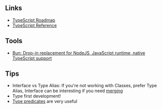 ## Links

- [TypeScript Roadmap](https://roadmap.sh/typescript)
- [TypeScript Reference](https://www.typescriptlang.org/docs/handbook/utility-types.html)

## Tools

- [Bun: Drop-in replacement for NodeJS, JavaScript runtime, native TypeScript support](https://bun.sh/)

## Tips

- Interface vs Type Alias: If you're not working with Classes, prefer Type Alias, Interface can be interesting if you need [merging](https://www.typescriptlang.org/docs/handbook/declaration-merging.html)
- Type first development!
- [Type predicates](https://www.typescriptlang.org/docs/handbook/2/narrowing.html#using-type-predicates) are very useful
